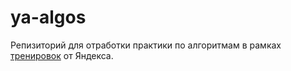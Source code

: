 # ya-algos

Репизиторий для отработки практики по алгоритмам в рамках [тренировок](https://yandex.ru/yaintern/algorithm-training) от Яндекса.
